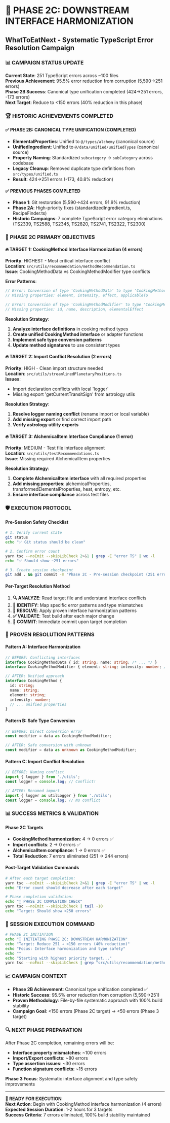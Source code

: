 # 🎯 PHASE 2C: DOWNSTREAM INTERFACE HARMONIZATION
## WhatToEatNext - Systematic TypeScript Error Resolution Campaign

### 📊 CAMPAIGN STATUS UPDATE
**Current State**: 251 TypeScript errors across ~100 files  
**Previous Achievement**: 95.5% error reduction from corruption (5,590→251 errors)  
**Phase 2B Success**: Canonical type unification completed (424→251 errors, -173 errors)  
**Next Target**: Reduce to <150 errors (40% reduction in this phase)

### 🏆 HISTORIC ACHIEVEMENTS COMPLETED

#### ✅ **PHASE 2B: CANONICAL TYPE UNIFICATION (COMPLETED)**
- **ElementalProperties**: Unified to `@/types/alchemy` (canonical source)
- **UnifiedIngredient**: Unified to `@/data/unified/unifiedTypes` (canonical source)
- **Property Naming**: Standardized `subcategory` → `subCategory` across codebase
- **Legacy Cleanup**: Removed duplicate type definitions from `src/types/unified.ts`
- **Result**: 424→251 errors (-173, 40.8% reduction)

#### ✅ **PREVIOUS PHASES COMPLETED**
- **Phase 1**: Git restoration (5,590→424 errors, 91.9% reduction)
- **Phase 2A**: High-priority fixes (standardizedIngredient.ts, RecipeFinder.ts)
- **Historic Campaigns**: 7 complete TypeScript error category eliminations (TS2339, TS2588, TS2345, TS2820, TS2741, TS2322, TS2300)

### 🎯 PHASE 2C PRIMARY OBJECTIVES

#### **🔥 TARGET 1: CookingMethod Interface Harmonization (4 errors)**
**Priority**: HIGHEST - Most critical interface conflict  
**Location**: `src/utils/recommendation/methodRecommendation.ts`  
**Issue**: CookingMethodData vs CookingMethodModifier type conflicts

**Error Patterns**:
```typescript
// Error: Conversion of type 'CookingMethodData' to type 'CookingMethodModifier'
// Missing properties: element, intensity, effect, applicableTo

// Error: Conversion of type 'CookingMethodModifier' to type 'CookingMethodData'  
// Missing properties: id, name, description, elementalEffect
```

**Resolution Strategy**:
1. **Analyze interface definitions** in cooking method types
2. **Create unified CookingMethod interface** or adapter functions
3. **Implement safe type conversion patterns**
4. **Update method signatures** to use consistent types

#### **🔥 TARGET 2: Import Conflict Resolution (2 errors)**
**Priority**: HIGH - Clean import structure needed  
**Location**: `src/utils/streamlinedPlanetaryPositions.ts`  
**Issues**: 
- Import declaration conflicts with local 'logger'
- Missing export 'getCurrentTransitSign' from astrology utils

**Resolution Strategy**:
1. **Resolve logger naming conflict** (rename import or local variable)
2. **Add missing export** or find correct import path
3. **Verify astrology utility exports**

#### **🔥 TARGET 3: AlchemicalItem Interface Compliance (1 error)**
**Priority**: MEDIUM - Test file interface alignment  
**Location**: `src/utils/testRecommendations.ts`  
**Issue**: Missing required AlchemicalItem properties

**Resolution Strategy**:
1. **Complete AlchemicalItem interface** with all required properties
2. **Add missing properties**: alchemicalProperties, transformedElementalProperties, heat, entropy, etc.
3. **Ensure interface compliance** across test files

### 🛡️ EXECUTION PROTOCOL

#### **Pre-Session Safety Checklist**
```bash
# 1. Verify current state
git status
echo "✅ Git status should be clean"

# 2. Confirm error count
yarn tsc --noEmit --skipLibCheck 2>&1 | grep -E "error TS" | wc -l
echo "✅ Should show ~251 errors"

# 3. Create session checkpoint
git add . && git commit -m "Phase 2C - Pre-session checkpoint (251 errors)"
```

#### **Per-Target Resolution Method**
1. **🔍 ANALYZE**: Read target file and understand interface conflicts
2. **🎯 IDENTIFY**: Map specific error patterns and type mismatches
3. **🔧 RESOLVE**: Apply proven interface harmonization patterns
4. **✅ VALIDATE**: Test build after each major change
5. **💾 COMMIT**: Immediate commit upon target completion

### 🔧 PROVEN RESOLUTION PATTERNS

#### **Pattern A: Interface Harmonization**
```typescript
// BEFORE: Conflicting interfaces
interface CookingMethodData { id: string; name: string; /* ... */ }
interface CookingMethodModifier { element: string; intensity: number; /* ... */ }

// AFTER: Unified approach
interface CookingMethod {
  id: string;
  name: string;
  element: string;
  intensity: number;
  // ... unified properties
}
```

#### **Pattern B: Safe Type Conversion**
```typescript
// BEFORE: Direct conversion error
const modifier = data as CookingMethodModifier;

// AFTER: Safe conversion with unknown
const modifier = data as unknown as CookingMethodModifier;
```

#### **Pattern C: Import Conflict Resolution**
```typescript
// BEFORE: Naming conflict
import { logger } from './utils';
const logger = console.log; // Conflict!

// AFTER: Renamed import
import { logger as utilLogger } from './utils';
const logger = console.log; // No conflict
```

### 📊 SUCCESS METRICS & VALIDATION

#### **Phase 2C Targets**
- **CookingMethod harmonization**: 4 → 0 errors ✅
- **Import conflicts**: 2 → 0 errors ✅
- **AlchemicalItem compliance**: 1 → 0 errors ✅
- **Total Reduction**: 7 errors eliminated (251 → 244 errors)

#### **Post-Target Validation Commands**
```bash
# After each target completion:
yarn tsc --noEmit --skipLibCheck 2>&1 | grep -E "error TS" | wc -l
echo "Error count should decrease after each target"

# Phase completion validation:
echo "🎯 PHASE 2C COMPLETION CHECK"
yarn tsc --noEmit --skipLibCheck | tail -10
echo "Target: Should show <250 errors"
```

### 🚀 SESSION EXECUTION COMMAND

```bash
# PHASE 2C INITIATION
echo "🚀 INITIATING PHASE 2C: DOWNSTREAM HARMONIZATION"
echo "Target: Reduce 251 → <150 errors (40% reduction)"
echo "Focus: Interface harmonization and type safety"
echo ""
echo "Starting with highest priority target..."
yarn tsc --noEmit --skipLibCheck | grep "src/utils/recommendation/methodRecommendation.ts" -A 5 -B 5
```

### 📈 CAMPAIGN CONTEXT
- **Phase 2B Achievement**: Canonical type unification completed ✅
- **Historic Success**: 95.5% error reduction from corruption (5,590→251)
- **Proven Methodology**: File-by-file systematic approach with 100% build stability
- **Campaign Goal**: <150 errors (Phase 2C target) → <50 errors (Phase 3 target)

### 🔍 NEXT PHASE PREPARATION
After Phase 2C completion, remaining errors will be:
- **Interface property mismatches**: ~100 errors
- **Import/Export conflicts**: ~80 errors
- **Type assertion issues**: ~30 errors
- **Function signature conflicts**: ~15 errors

**Phase 3 Focus**: Systematic interface alignment and type safety improvements

---

**🎯 READY FOR EXECUTION**  
**Next Action**: Begin with CookingMethod interface harmonization (4 errors)  
**Expected Session Duration**: 1-2 hours for 3 targets  
**Success Criteria**: 7 errors eliminated, 100% build stability maintained 
